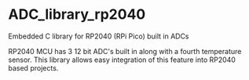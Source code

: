 # ADC_library_rp2040
Embedded C library for RP2040 (RPi Pico) built in ADCs

RP2040 MCU has 3 12 bit ADC's built in along with a fourth temperature sensor.  This library allows easy integration of this feature into RP2040 based projects. 
